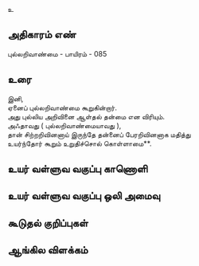 உ


## அதிகாரம் எண்

புல்லறிவாண்மை - பாயிரம் - 085	
## உரை

இனி,  
ஏனைப் புல்லறிவாண்மை கூறுகின்றார்.  
அது புல்லிய அறிவினை ஆள்தல் தன்மை என விரியும்.  
அஃதாவது ( புல்லறிவாண்மையாவது ),  
தான் சிற்றறிவினனாய் இருந்தே தன்னைப் பேரறிவினனாக மதித்து  
உயர்ந்தோர் கூறும் உறுதிச்சொல் கொள்ளாமை**.


## உயர் வள்ளுவ வகுப்பு காணொளி


## உயர் வள்ளுவ வகுப்பு ஒலி அமைவு 


## கூடுதல் குறிப்புகள்


## ஆங்கில விளக்கம்

